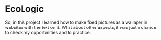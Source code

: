 # EcoLogic
So, in this project I learned how to make fixed pictures as a wallaper in websites with the text on it. What about other aspects, it was just a chance to check my opportunities and to practice. 